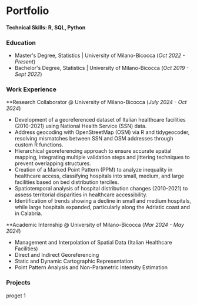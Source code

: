 # Portfolio

#### Technical Skills: R, SQL, Python

### Education			       		
- Master's Degree, Statistics	| University of Milano-Bicocca (_Oct 2022 - Present_)	 			        		
- Bachelor's Degree, Statistics | University of Milano-Bicocca (_Oct 2019 - Sept 2022_)

### Work Experience
**Research Collaborator @ University of Milano-Bicocca (_July 2024 - Oct 2024_)
- Development of a georeferenced dataset of Italian healthcare facilities (2010-2021) using National Health Service (SSN) data.
- Address geocoding with OpenStreetMap (OSM) via R and tidygeocoder, resolving mismatches between SSN and OSM addresses through custom R functions.
- Hierarchical georeferencing approach to ensure accurate spatial mapping, integrating multiple validation steps and jittering techniques to prevent overlapping structures.
- Creation of a Marked Point Pattern (PPM) to analyze inequality in healthcare access, classifying hospitals into small, medium, and large facilities based on bed distribution terciles.
- Spatiotemporal analysis of hospital distribution changes (2010-2021) to assess territorial disparities in healthcare accessibility.
- Identification of trends showing a decline in small and medium hospitals, while large hospitals expanded, particularly along the Adriatic coast and in Calabria.


**Academic Internship @ University of Milano-Bicocca (_Mar 2024 - May 2024_)
- Management and Interpolation of Spatial Data (Italian Healthcare Facilities)
- Direct and Indirect Georeferencing
- Static and Dynamic Cartographic Representation
- Point Pattern Analysis and Non-Parametric Intensity Estimation


### Projects
proget 1
